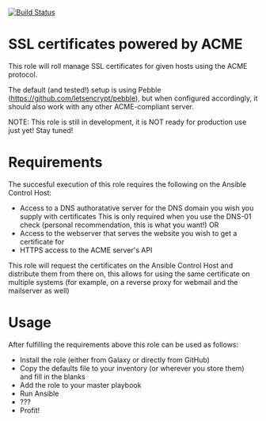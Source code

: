[![Build Status](https://drone.element-networks.nl/api/badges/Element-Networks/ansible-role-acme_ssl/status.svg)](https://drone.element-networks.nl/Element-Networks/ansible-role-acme_ssl)


# SSL certificates powered by ACME
This role will roll manage SSL certificates for given hosts using the ACME
protocol.

The default (and tested!) setup is using Pebble (https://github.com/letsencrypt/pebble), but when configured
accordingly, it should also work with any other ACME-compliant server.

NOTE: This role is still in development, it is NOT ready for production use just yet! Stay tuned!

# Requirements
The succesful execution of this role requires the following on the Ansible Control Host:

* Access to a DNS authoratative server for the DNS domain you wish you supply with certificates
  This is only required when you use the DNS-01 check (personal recommendation, this is what you want!)
 OR
* Access to the webserver that serves the website you wish to get a certificate for
* HTTPS access to the ACME server's API

This role will request the certificates on the Ansible Control Host and distribute them from there on, this allows for using the same certificate on multiple systems (for example, on a reverse proxy for webmail and the mailserver as well)

# Usage
After fulfilling the requirements above this role can be used as follows:

* Install the role (either from Galaxy or directly from GitHub)
* Copy the defaults file to your inventory (or wherever you store them) and
  fill in the blanks
* Add the role to your master playbook
* Run Ansible
* ???
* Profit!
